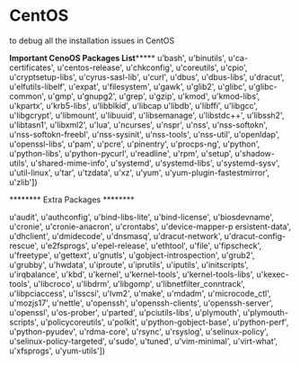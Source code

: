 # CentOS
to debug all the installation issues in CentOS

********************************Important CenoOS Packages List*************************************
 u'bash',
 u'binutils', 
 u'ca-certificates',
 u'centos-release', 
 u'chkconfig', 
 u'coreutils', 
 u'cpio', 
 u'cryptsetup-libs',
 u'cyrus-sasl-lib',
 u'curl', 
 u'dbus', 
 u'dbus-libs', 
 u'dracut', 
 u'elfutils-libelf', 
 u'expat', 
 u'filesystem', 
 u'gawk', 
 u'glib2', 
 u'glibc', 
 u'glibc-common', 
 u'gmp', 
 u'gnupg2', 
 u'grep', 
 u'gzip', 
 u'kmod',
 u'kmod-libs', 
 u'kpartx', 
 u'krb5-libs', 
 u'libblkid',
 u'libcap
 u'libdb',
 u'libffi',
 u'libgcc',
 u'libgcrypt',
 u'libmount',
 u'libuuid',
 u'libsemanage',
 u'libstdc++',
 u'libssh2',
 u'libtasn1',
 u'libxml2',
 u'lua',
 u'ncurses',
 u'nspr',
 u'nss',
 u'nss-softokn',
 u'nss-softokn-freebl',
 u'nss-sysinit',
 u'nss-tools',
 u'nss-util',
 u'openldap',
 u'openssl-libs',
 u'pam',
 u'pcre',
 u'pinentry',
 u'procps-ng',
 u'python',
 u'python-libs',
 u'python-pycurl',
 u'readline',
 u'rpm',
 u'setup',
 u'shadow-utils',
 u'shared-mime-info',
 u'systemd',
 u'systemd-libs',
 u'systemd-sysv',
 u'util-linux',
 u'tar',
 u'tzdata',
 u'xz',
 u'yum',
 u'yum-plugin-fastestmirror',
 u'zlib'])
 
******** Extra Packages ********

u'audit', 
u'authconfig', 
u'bind-libs-lite', 
u'bind-license', 
u'biosdevname', 
u'cronie', 
u'cronie-anacron', 
u'crontabs', 
u'device-mapper-p
ersistent-data', 
u'dhclient', 
u'dmidecode', 
u'dnsmasq', 
u'dracut-network', 
u'dracut-config-rescue', 
u'e2fsprogs', 
u'epel-release', 
u'ethtool', 
u'file', 
u'fipscheck', 
u'freetype', 
u'gettext', 
u'gnutls', 
u'gobject-introspection', 
u'grub2', 
u'grubby', 
u'hwdata', 
u'iproute', 
u'iprutils', 
u'iputils', 
u'initscripts', 
u'irqbalance', 
u'kbd',
u'kernel', 
u'kernel-tools', 
u'kernel-tools-libs', 
u'kexec-tools', 
u'libcroco',
u'libdrm', 
u'libgomp', 
u'libnetfilter_conntrack', 
u'libpciaccess', 
u'lsscsi', 
u'lvm2', 
u'make', 
u'mdadm', 
u'microcode_ctl', 
u'mozjs17', 
u'nettle', 
u'openssh', 
u'openssh-clients', 
u'openssh-server', 
u'openssl', 
u'os-prober', 
u'parted', 
u'pciutils-libs', 
u'plymouth', 
u'plymouth-scripts', 
u'policycoreutils', 
u'polkit', 
u'python-gobject-base', 
u'python-perf', 
u'python-pyudev', 
u'rdma-core', 
u'rsync', 
u'rsyslog', 
u'selinux-policy', 
u'selinux-policy-targeted', 
u'sudo', 
u'tuned', 
u'vim-minimal', 
u'virt-what', 
u'xfsprogs', 
u'yum-utils'])

